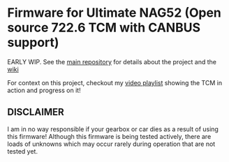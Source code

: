 # Firmware for Ultimate NAG52 (Open source 722.6 TCM with CANBUS support)

EARLY WIP. See the [main repository](https://github.com/rnd-ash/ultimate_nag52) for details about the project and the [wiki](https://github.com/rnd-ash/ultimate_nag52/wiki)

For context on this project, checkout my [video playlist](https://youtube.com/playlist?list=PLxrw-4Vt7xtu9d8lCkMCG0_K7oHcsSMtF) showing the TCM in action and progress on it!

## DISCLAIMER

I am in no way responsible if your gearbox or car dies as a result of using this firmware!
Although this firmware is being tested actively, there are loads of unknowns which may occur rarely during operation that
are not tested yet.
